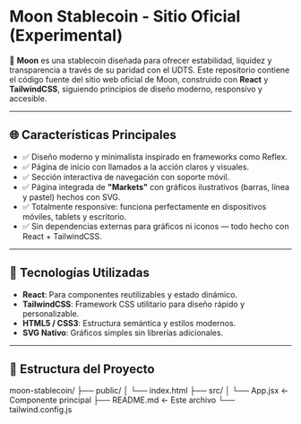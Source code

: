 # Moon Stablecoin - Sitio Oficial (Experimental)

🚀 **Moon** es una stablecoin diseñada para ofrecer estabilidad, liquidez y transparencia a través de su paridad con el UDTS. Este repositorio contiene el código fuente del sitio web oficial de Moon, construido con **React** y **TailwindCSS**, siguiendo principios de diseño moderno, responsivo y accesible.

---

## 🌐 Características Principales

- ✅ Diseño moderno y minimalista inspirado en frameworks como Reflex.
- ✅ Página de inicio con llamados a la acción claros y visuales.
- ✅ Sección interactiva de navegación con soporte móvil.
- ✅ Página integrada de **"Markets"** con gráficos ilustrativos (barras, línea y pastel) hechos con SVG.
- ✅ Totalmente responsive: funciona perfectamente en dispositivos móviles, tablets y escritorio.
- ✅ Sin dependencias externas para gráficos ni iconos — todo hecho con React + TailwindCSS.

---

## 🧩 Tecnologías Utilizadas

- **React**: Para componentes reutilizables y estado dinámico.
- **TailwindCSS**: Framework CSS utilitario para diseño rápido y personalizable.
- **HTML5 / CSS3**: Estructura semántica y estilos modernos.
- **SVG Nativo**: Gráficos simples sin librerías adicionales.

---

## 📁 Estructura del Proyecto
 moon-stablecoin/
├── public/
│ └── index.html
├── src/
│ └── App.jsx ← Componente principal
├── README.md ← Este archivo
└── tailwind.config.js

